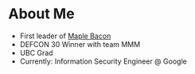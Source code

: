 # About Me

* First leader of [Maple Bacon](https://ubcctf.github.io/)
* DEFCON 30 Winner with team MMM
* UBC Grad
* Currently: Information Security Engineer @ Google